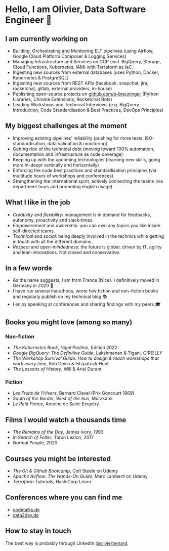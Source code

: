 # Hello, I am Olivier, Data Software Engineer :wave:

## I am currently working on

- Building, Orchestrating and Monitoring ELT pipelines (using Airflow, Google Cloud Platform Composer & Logging Services)
- Managing Infrastructure and Services on GCP (incl. BigQuery, Storage, Cloud Functions, Kubernetes, IAM) with Terraform as IaC.
- Ingesting new sources from external databases (uses Python, Docker, Kubernetes & PostgreSQL)
- Ingesting new sources from REST APIs (facebook, snapchat, jira, rocketchat, gitlab, external providers, in-house)
- Publishing open-source projects on [github.com/e-breuninger](github.com/e-breuninger) (Python Libraries, Chrome Extensions, Rocketchat Bots)
- Leading Workshops and Technical Interviews (e.g. BigQuery Introduction, Code Standardisation & Best Practices, DevOps Principles)

## My biggest challenges at the moment

- Improving existing pipelines' reliability (pushing for more tests, ISO-standardisation, data validation & monitoring)
- Getting ride of the technical debt (moving toward 100% automation, documentation and infrastructure as code coverage)
- Keeping up with the upcoming technologies (learning new skills, going more in-deept vertically and horizontally)
- Enforcing the code best practices and standardisation principles (via multitude hours of workshops and conferences)
- Strengthening the international spirit, actively connecting the teams (via department tours and promoting english usage)

## What I like in the job

- _Creativity_ and _flexibility_: management is in demand for feedbacks, autonomy, proactivity and slack-times.
- _Empowerement_ and _ownership_: you can own any topics you like inside self-directed teams.
- _Technical_ and _social_: being deeply involved in the technics while getting in touch with all the different domains.
- _Respect_ and _open-mindedness_: the future is global, driven by IT, agility and lean-innovations. Not closed and conservative.

## In a few words

- As the name suggests, I am from France (Nice). I definitively moved in Germany in 2020 :palm_tree:
- I have run several marathons, wrote few fiction and non-fiction books and regularly publish on my technical blog :books:
- I enjoy speaking at conferences and sharing findings with my peers :mortar_board:

## Books you might love (among so many)

### Non-fiction

- _The Kubernetes Book_, Nigel Poulton, Edition 2022
- _Google BigQuery: The Definitive Guide_, Lakshmanan & Tigani, O'REILLY
- _The Workshop Survival Guide: How to design & teach workshops that work every time_, Rob Devin & Fitzpatrick Hunt
- _The Lessons of History_, Will & Ariel Durant

### Fiction
- _Les Fruits de l'Hivers_, Bernard Clavel (Prix Goncourt 1969)
- _South of the Border, West of the Sun_, Murakami
- _Le Petit Prince_, Antoine de Saint-Exupéry

## Films I would watch a thousands time

- _The Remains of the Day_, James Ivory, 1993
- _In Search of Fellini_, Taron Lexton, 2017
- _Normal People_, 2020

## Courses you might be interested

- _The Git & Github Bootcamp_, Colt Steele on Udemy
- _Apache Airflow: The Hands-On Guide_, Marc Lamberti on Udemy
- _Terraform Tutorials_, HashiCorp Learn

## Conferences where you can find me

- [codetalks.de](https://codetalks.de/)
- [data2day.de](https://www.data2day.de/index.php)

## How to stay in touch

The best way is probably through LinkedIn [@olivierbenard](https://www.linkedin.com/in/olivierbenard/).